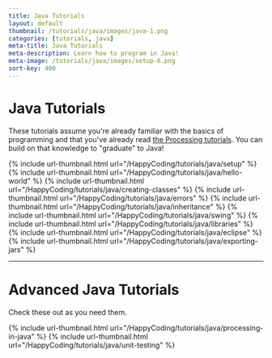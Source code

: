 ```yaml
---
title: Java Tutorials
layout: default
thumbnail: /tutorials/java/images/java-1.png
categories: [tutorials, java]
meta-title: Java Tutorials
meta-description: Learn how to program in Java!
meta-image: /tutorials/java/images/setup-6.png
sort-key: 400
---
```


# Java Tutorials

These tutorials assume you're already familiar with the basics of programming and that you've already read [the Processing tutorials](/tutorials/processing/). You can build on that knowledge to "graduate" to Java!

<div class="thumbnail-link-container">
{% include url-thumbnail.html url="/HappyCoding/tutorials/java/setup" %}
{% include url-thumbnail.html url="/HappyCoding/tutorials/java/hello-world" %}
{% include url-thumbnail.html url="/HappyCoding/tutorials/java/creating-classes" %}
{% include url-thumbnail.html url="/HappyCoding/tutorials/java/errors" %}
{% include url-thumbnail.html url="/HappyCoding/tutorials/java/inheritance" %}
{% include url-thumbnail.html url="/HappyCoding/tutorials/java/swing" %}
{% include url-thumbnail.html url="/HappyCoding/tutorials/java/libraries" %}
{% include url-thumbnail.html url="/HappyCoding/tutorials/java/eclipse" %}
{% include url-thumbnail.html url="/HappyCoding/tutorials/java/exporting-jars" %}
</div>

---

# Advanced Java Tutorials

Check these out as you need them.

<div class="thumbnail-link-container">
{% include url-thumbnail.html url="/HappyCoding/tutorials/java/processing-in-java" %}
{% include url-thumbnail.html url="/HappyCoding/tutorials/java/unit-testing" %}
</div>